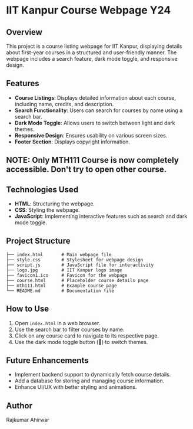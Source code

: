 # IIT Kanpur Course Webpage Y24

## Overview

This project is a course listing webpage for IIT Kanpur, displaying details about first-year courses in a structured and user-friendly manner. The webpage includes a search feature, dark mode toggle, and responsive design.

## Features

- **Course Listings**: Displays detailed information about each course, including name, credits, and description.
- **Search Functionality**: Users can search for courses by name using a search bar.
- **Dark Mode Toggle**: Allows users to switch between light and dark themes.
- **Responsive Design**: Ensures usability on various screen sizes.
- **Footer Section**: Displays copyright information.


## NOTE: Only MTH111 Course is now completely accessible. Don't try to open other course. 


## Technologies Used

- **HTML**: Structuring the webpage.
- **CSS**: Styling the webpage.
- **JavaScript**: Implementing interactive features such as search and dark mode toggle.

## Project Structure

```
├── index.html       # Main webpage file
├── style.css        # Stylesheet for webpage design
├── script.js        # JavaScript file for interactivity
├── logo.jpg         # IIT Kanpur logo image
├── favicon1.ico     # Favicon for the webpage
├── course.html      # Placeholder course details page
├── mth111.html      # Example course page
└── README.md        # Documentation file
```

## How to Use

1. Open `index.html` in a web browser.
2. Use the search bar to filter courses by name.
3. Click on any course card to navigate to its respective page.
4. Use the dark mode toggle button (🌙) to switch themes.



## Future Enhancements

- Implement backend support to dynamically fetch course details.
- Add a database for storing and managing course information.
- Enhance UI/UX with better styling and animations.



## Author

Rajkumar Ahirwar

